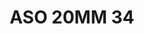 ---
title: ASO 20MM 34
date: 
draft: false

# descripcion
description : Anillo de plata 925.

materials: Plata 925

color: 

dimensions: 20mm diámetro

code: 05-23-1420

type: "Anillos"

categories: []

price: $5.880,00

price_eftvo: $5.000,00

# Images
# first image will be shown in the product page
images:
  # - image: "images/path_to_image"
  # La ubicacion de las imagenes es imagenes/Anillos/Anillos.Solo Plata/05-23-1420-aso-20mm-34
  - image: "./images/anillos/solo_plata/05-23-1420-aso-20mm-34.jpg"
---